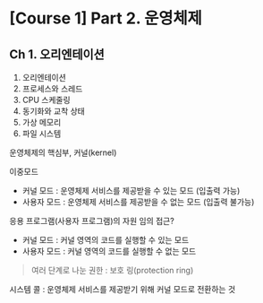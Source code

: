 # **[Course 1] Part 2. 운영체제**

## Ch 1. 오리엔테이션

1. 오리엔테이션
2. 프로세스와 스레드
3. CPU 스케줄링
4. 동기화와 교착 상태
5. 가상 메모리
6. 파일 시스템

운영체제의 핵심부, 커널(kernel)

이중모드
- 커널 모드 : 운영체제 서비스를 제공받을 수 있는 모드 (입출력 가능)
- 사용자 모드 : 운영체제 서비스를 제공받을 수 없는 모드 (입출력 불가능)

응용 프로그램(사용자 프로그램)의 자원 임의 접근?
- 커널 모드 : 커널 영역의 코드를 실행할 수 있는 모드
- 사용자 모드 : 커널 영역의 코드를 실행할 수 없는 모드

> 여러 단계로 나눈 권한 : 보호 링(protection ring)

시스템 콜 : 운영체제 서비스를 제공받기 위해 커널 모드로 전환하는 것